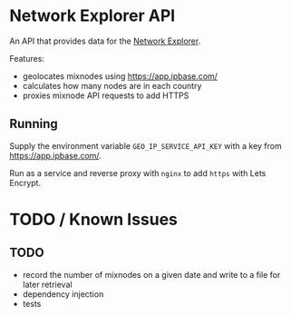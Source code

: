 Network Explorer API
====================

An API that provides data for the [Network Explorer](../explorer).

Features:

  - geolocates mixnodes using https://app.ipbase.com/
  - calculates how many nodes are in each country
  - proxies mixnode API requests to add HTTPS
  
## Running

Supply the environment variable `GEO_IP_SERVICE_API_KEY` with a key from https://app.ipbase.com/.

Run as a service and reverse proxy with `nginx` to add `https` with Lets Encrypt.

# TODO / Known Issues

## TODO

* record the number of mixnodes on a given date and write to a file for later retrieval
* dependency injection
* tests
